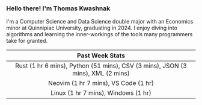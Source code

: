 
### Hello there! I'm Thomas Kwashnak

I'm a Computer Science and Data Science double major with an Economics
minor at Quinnipiac University, graduating in 2024.
I enjoy diving into algorithms and learning the inner-workings of the tools
many programmers take for granted.

| Past Week Stats |
| :---: |
| Rust (1 hr 6 mins), Python (51 mins), CSV (3 mins), JSON (3 mins), XML (2 mins) |
| Neovim (1 hr 7 mins), VS Code (1 hr) |
| Linux (1 hr 7 mins), Windows (1 hr) |

